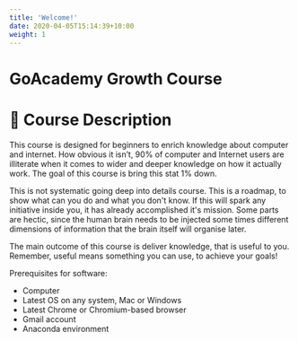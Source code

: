 ```yaml
---
title: 'Welcome!'
date: 2020-04-05T15:14:39+10:00
weight: 1
---
```


# GoAcademy Growth Course

# 📜 Course Description

This course is designed for beginners to enrich knowledge about computer and internet. How obvious it isn’t, 90% of computer and Internet users are illiterate when it comes to wider and deeper knowledge on how it actually work. The goal of this course is bring this stat 1% down.

This is not systematic going deep into details course. This is a roadmap, to show what can you do and what you don't know. If this will spark any initiative inside you, it has already accomplished it's mission. Some parts are hectic, since the human brain needs to be injected some times different dimensions of information that the brain itself will organise later.

The main outcome of this course is deliver knowledge, that is useful to you. Remember, useful means something you can use, to achieve your goals!

Prerequisites for software:

- Computer
- Latest OS on any system, Mac or Windows
- Latest Chrome or Chromium-based browser
- Gmail account
- Anaconda environment
